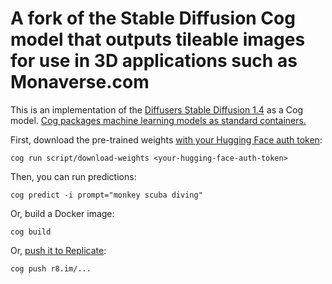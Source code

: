 # A fork of the Stable Diffusion Cog model that outputs tileable images for use in 3D applications such as Monaverse.com

This is an implementation of the [Diffusers Stable Diffusion 1.4](https://huggingface.co/CompVis/stable-diffusion-v1-4) as a Cog model. [Cog packages machine learning models as standard containers.](https://github.com/replicate/cog)

First, download the pre-trained weights [with your Hugging Face auth token](https://huggingface.co/settings/tokens):

    cog run script/download-weights <your-hugging-face-auth-token>

Then, you can run predictions:

    cog predict -i prompt="monkey scuba diving"

Or, build a Docker image:

    cog build

Or, [push it to Replicate](https://replicate.com/docs/guides/push-a-model):

    cog push r8.im/...
